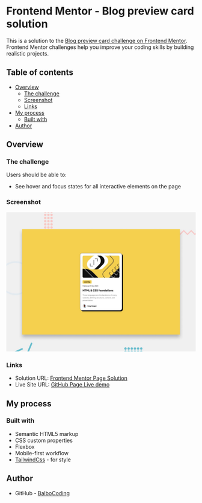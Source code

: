 # Frontend Mentor - Blog preview card solution

This is a solution to the [Blog preview card challenge on Frontend Mentor](https://www.frontendmentor.io/challenges/blog-preview-card-ckPaj01IcS). Frontend Mentor challenges help you improve your coding skills by building realistic projects. 

## Table of contents

- [Overview](#overview)
  - [The challenge](#the-challenge)
  - [Screenshot](#screenshot)
  - [Links](#links)
- [My process](#my-process)
  - [Built with](#built-with)
- [Author](#author)

## Overview

### The challenge

Users should be able to:

- See hover and focus states for all interactive elements on the page

### Screenshot

![](./preview.jpg)

### Links

- Solution URL: [Frontend Mentor Page Solution](https://your-solution-url.com)
- Live Site URL: [GitHub Page Live demo](https://your-live-site-url.com)

## My process

### Built with

- Semantic HTML5 markup
- CSS custom properties
- Flexbox
- Mobile-first workflow
- [TailwindCss](https://tailwindcss.com/) - for style

## Author

- GitHub - [BalboCoding](https://github.com/BalboCoding)

